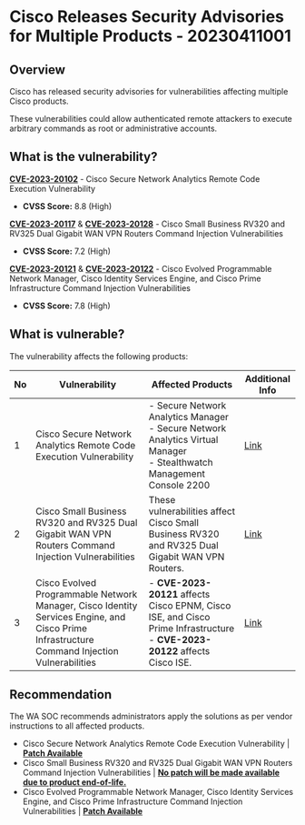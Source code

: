 # Cisco Releases Security Advisories for Multiple Products - 20230411001

## Overview
Cisco has released security advisories for vulnerabilities affecting multiple Cisco products.

These vulnerabilities could allow authenticated remote attackers to execute arbitrary commands as root or administrative accounts.


## What is the vulnerability?
[**CVE-2023-20102**](https://nvd.nist.gov/vuln/detail/CVE-2023-20102) - Cisco Secure Network Analytics Remote Code Execution Vulnerability
- **CVSS Score:** 8.8 (High)

[**CVE-2023-20117**](https://nvd.nist.gov/vuln/detail/CVE-2023-20117) & [**CVE-2023-20128**](https://nvd.nist.gov/vuln/detail/CVE-2023-20128) - Cisco Small Business RV320 and RV325 Dual Gigabit WAN VPN Routers Command Injection Vulnerabilities
- **CVSS Score:** 7.2 (High)

[**CVE-2023-20121**](https://nvd.nist.gov/vuln/detail/CVE-2023-20121) & [**CVE-2023-20122**](https://nvd.nist.gov/vuln/detail/CVE-2023-20122) - Cisco Evolved Programmable Network Manager, Cisco Identity Services Engine, and Cisco Prime Infrastructure Command Injection Vulnerabilities
- **CVSS Score:** 7.8 (High)



## What is vulnerable? 
The vulnerability affects the following products:

| No 	| Vulnerability                                             | Affected Products                                                     | Additional Info                                               |
|----	|--------------------------------------------------------	|-------------------------------------------------------------------	|--------------------------------------------------------------	|
| 1  	| Cisco Secure Network Analytics Remote Code Execution Vulnerability                   	| - Secure Network Analytics Manager<br>- Secure Network Analytics Virtual Manager<br>- Stealthwatch Management Console 2200<br>    | [Link](https://sec.cloudapps.cisco.com/security/center/content/CiscoSecurityAdvisory/cisco-sa-stealthsmc-rce-sfNBPjcS)      	|
| 2  	| Cisco Small Business RV320 and RV325 Dual Gigabit WAN VPN Routers Command Injection Vulnerabilities             	| These vulnerabilities affect Cisco Small Business RV320 and RV325 Dual Gigabit WAN VPN Routers.                                                                                                                                                                                       	| [Link](https://sec.cloudapps.cisco.com/security/center/content/CiscoSecurityAdvisory/cisco-sa-sb-rv32x-cmdinject-cKQsZpxL) 	|
| 3  	| Cisco Evolved Programmable Network Manager, Cisco Identity Services Engine, and Cisco Prime Infrastructure Command Injection Vulnerabilities                                             	| - **CVE-2023-20121** affects Cisco EPNM, Cisco ISE, and Cisco Prime Infrastructure<br>- **CVE-2023-20122** affects Cisco ISE.<br>                                                                                      	| [Link](https://sec.cloudapps.cisco.com/security/center/content/CiscoSecurityAdvisory/cisco-sa-adeos-MLAyEcvk)      	|

## Recommendation
The WA SOC recommends administrators apply the solutions as per vendor instructions to all affected products.
- Cisco Secure Network Analytics Remote Code Execution Vulnerability | [**Patch Available**](https://sec.cloudapps.cisco.com/security/center/content/CiscoSecurityAdvisory/cisco-sa-stealthsmc-rce-sfNBPjcS)
- Cisco Small Business RV320 and RV325 Dual Gigabit WAN VPN Routers Command Injection Vulnerabilities | [**No patch will be made available due to product end-of-life.**](https://sec.cloudapps.cisco.com/security/center/content/CiscoSecurityAdvisory/cisco-sa-sb-rv32x-cmdinject-cKQsZpxL)
- Cisco Evolved Programmable Network Manager, Cisco Identity Services Engine, and Cisco Prime Infrastructure Command Injection Vulnerabilities | [**Patch Available**](https://sec.cloudapps.cisco.com/security/center/content/CiscoSecurityAdvisory/cisco-sa-adeos-MLAyEcvk)



